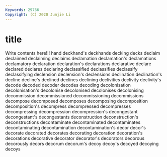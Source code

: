 ```yaml
---
Keywords: 29766
Copyright: (C) 2020 Junjie Li
---
```


# title

Write contents here!!!
hand 
deckhand's 
deckhands
decking 
decks 
declaim 
declaimed 
declaiming 
declaims 
declamation 
declamation's 
declamations 
declamatory
declaration 
declaration's 
declarations 
declarative 
declare 
declared 
declares 
declaring 
declassified 
declassifies
declassify 
declassifying 
declension 
declension's 
declensions 
declination 
declination's 
decline 
decline's 
declined
declines 
declining 
declivities 
declivity 
declivity's 
decode 
decoded 
decoder 
decodes 
decoding
decolonisation 
decolonisation's 
decolonise 
decolonised 
decolonises 
decolonising 
decommission 
decommissioned 
decommissioning 
decommissions
decompose 
decomposed 
decomposes 
decomposing 
decomposition 
decomposition's 
decompress 
decompressed 
decompresses 
decompressing
decompression 
decompression's 
decongestant 
decongestant's 
decongestants 
deconstruction 
deconstruction's 
deconstructions 
decontaminate 
decontaminated
decontaminates 
decontaminating 
decontamination 
decontamination's 
decor 
decor's 
decorate 
decorated 
decorates 
decorating
decoration 
decoration's 
decorations 
decorative 
decorator 
decorator's 
decorators 
decorous 
decorously 
decors
decorum 
decorum's 
decoy 
decoy's 
decoyed 
decoying 
decoys 
